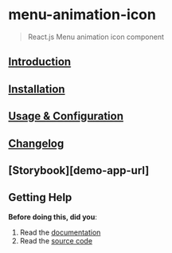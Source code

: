 # menu-animation-icon
> React.js Menu animation icon component

## [Introduction](https://aleksel.github.io/menu-animation-icon/#introduction)


## [Installation](https://aleksel.github.io/menu-animation-icon/#installation)


## [Usage & Configuration](https://aleksel.github.io/menu-animation-icon/#usage--configuration)


## [Changelog](https://github.com/Aleksel/menu-animation-icon/blob/master/CHANGELOG.md)


## [Storybook][demo-app-url]


## Getting Help

**Before doing this, did you**:

1. Read the [documentation](https://aleksel.github.io/menu-animation-icon/)
2. Read the [source code](https://github.com/aleksel/menu-animation-icon)
